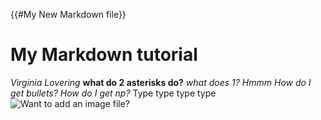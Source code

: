 {{#My New Markdown file}}

# My Markdown tutorial
*Virginia Lovering*
**what do 2 asterisks do?**
*what does 1?*
*Hmmm How do I get bullets? How do I get np?*
Type type <cr>
type type 
![Want to add an image file?](http://aircanadavacationsestore.com/p/2015/10/picture-of-christmas-tree-qokanhcw.jpg)

